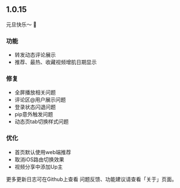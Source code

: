 ## 1.0.15

元旦快乐～ 🎉

### 功能
+ 转发动态评论展示
+ 推荐、最热、收藏视频增肌日期显示

### 修复
+ 全屏播放相关问题
+ 评论区@用户展示问题
+ 登录状态闪退问题
+ pip意外触发问题
+ 动态页tab切换样式问题

### 优化
+ 首页默认使用web端推荐
+ 取消iOS路由切换效果
+ 视频分享中添加Up主

更多更新日志可在Github上查看
问题反馈、功能建议请查看「关于」页面。
